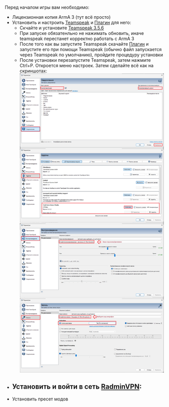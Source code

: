 Перед началом игры вам необходимо:

- Лицензионная копия ArmA 3 (тут всё просто)
- Установить и настроить [Teamspeak](https://www.filehorse.com/download-teamspeak-client-64/57288/) и [Плагин](https://drive.google.com/file/d/1cjgmEm6q1YBam-dsSgpvoh8qb1Pyprc2/view) для него:
  - Скчайте и установите [Teamspeak 3.5.6](https://www.filehorse.com/download-teamspeak-client-64/57288/)
  - При запуске обязатенльно не нажимать обновить, иначе teamspeak перестанет корректно работать с ArmA 3
  - После того как вы запустите Teamspeak скачайте [Плагин](https://drive.google.com/file/d/1cjgmEm6q1YBam-dsSgpvoh8qb1Pyprc2/view) и запустите его при помощи Teamspeak (обычно файл запускается через Teamspeak по умолчанию), пройдите процедуру установки
  - После установки перезапустите Teamspeak, затем нажмите Ctrl+P. Откроется меню настроек. Затем сделайте всё как на скриншотах:
    ![Уведомления](media/Уведомления.png)
    ![Аддоны](media/Аддоны.png)
    ![Воспроизведение](media/Воспроизведение.png)
    ![Запись](media/Запись.png)
- ## Установить и войти в сеть [RadminVPN](https://www.radmin-vpn.com/ru/):
- Установить пресет модов
